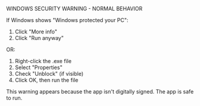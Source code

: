 WINDOWS SECURITY WARNING - NORMAL BEHAVIOR

If Windows shows "Windows protected your PC":
1. Click "More info"
2. Click "Run anyway"

OR:
1. Right-click the .exe file
2. Select "Properties" 
3. Check "Unblock" (if visible)
4. Click OK, then run the file

This warning appears because the app isn't digitally signed.
The app is safe to run.

